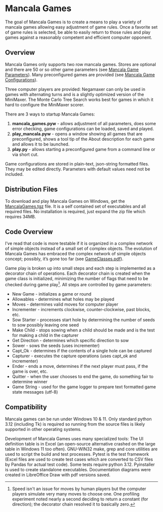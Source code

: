 # Mancala Games #
The goal of Mancala Games is to create a means to play a variety of mancala games allowing easy adjustment of game rules. Once a favorite set of game rules is selected, be able to easily return to those rules and play games against a reasonably competent and efficient computer opponent.

## Overview ##

Mancala Games only supports two row mancala games. Stores are optional and there are 50 or so other game parameters (see [Mancala Game Parameters](https://html-preview.github.io/?url=https://github.com/StoneShark/MancalaGames/blob/main/docs/game_params.html)).  Many preconfigured games are provided (see [Mancala Game Configurations](https://html-preview.github.io/?url=https://github.com/StoneShark/MancalaGames/blob/main/docs/about_games.html)). 

Three computer players are provided: Negamaxer can only be used in games with alternating turns and is a slightly optimized version of the MiniMaxer. The Monte Carlo Tree Search works best for games in which it hard to configure the MiniMaxer scorer.

There are 3 ways to startup Mancala Games:

1. **mancala_games.pyw** - allows adjustment of all parameters, does some error checking, game configurations can be loaded, saved and played.
1. **play_mancala.pyw** - opens a window showing all games that are preconfigured, shows a tool tip of the About description for each game and allows it to be launched.
1. **play.py** - allows starting a preconfigured game from a command line or via short cut.

Game configurations are stored in plain-text, json-string formatted files. They may be edited directly. Parameters with default values need not be included.

## Distribution Files ##

To download and play Mancala Games on Windows, get the [MancalaGames.tgz](https://github.com/StoneShark/MancalaGames/blob/main/MancalaGames.tgz) file. It is a 
self contained set of executables and all required files. No installation is
required, just expand the zip file which requires 34MB.

## Code Overview ##
I’ve read that code is more testable if it is organized in a complex network of simple objects instead of a small set of complex objects. The evolution of Mancala Games has embraced the complex network of simple objects concept; possibly, it’s gone too far (see [GameClasses.pdf](https://github.com/StoneShark/MancalaGames/blob/main/docs/GameClasses.pdf)).

Game play is broken up into small steps and each step is implemented as a decorator chain of operations. Each decorator chain is created when the game class is initialized, minimizing the number of flags that need to be checked during game play[^1]. All steps are controlled by game parameters:


* New Game - initializes a game or round
* Allowables - determines what holes may be played
* Moves - determines valid moves for computer player
* Incrementer - increments clockwise, counter-clockwise, past blocks, etc.
* Sow Starter - processes start hole by determining the number of seeds to sow possibly leaving one seed
* Make Child - stops sowing when a child should be made and is the test for making a child in the capturer
* Get Direction - determines which specific direction to sow 
* Sower - sows the seeds (uses incrementer)
* Capt_Ok - determines if the contents of a single hole can be captured
* Capturer - executes the capture operations (uses capt_ok and incrementer)
* Ender - ends a move, determines if the next player must pass, if the game is over, etc.
* Quitter - when the user chooses to end the game, do something fair to determine winner
* Game String - used for the game logger to prepare text formatted game state messages (utf-8)

## Compatibility ##
Mancala games can be run under Windows 10 & 11. Only standard python 3.12 (including Tk) is required so running from the source files is likely supported in other operating systems.

Development of Mancala Games uses many specialized tools: The UI definition table is in Excel (an open-source alternative crashed on the large table in Windows 11 too often). GNU-WIN32 make, grep and core utilities are used to script the build and test processes. Pytest is the test framework (Excel files are used to create test cases which are converted to CSV files by Pandas for actual test code). Some tests require python 3.12. Pyinstaller is used to create standalone executables. Documentation diagrams were created in LibreOffice Draw with pdf versions saved.


[^1]: Speed isn't an issue for moves by human players but the computer players simulate very many moves to choose one. One profiling experiment noted nearly a second deciding to return a constant (for direction); the decorator chain resolved it to basically zero.

